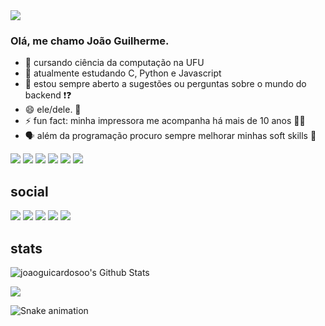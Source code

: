 <img align="center" src="https://i.imgur.com/p2wOObA.gif">


### Olá, me chamo João Guilherme.

- 📓 cursando ciência da computação na UFU
- 🌱 atualmente estudando C, Python e Javascript
- 💬 estou sempre aberto a sugestões ou perguntas sobre o mundo do backend ❗❓
- 😄 ele/dele. 👦
- ⚡ fun fact: minha impressora me acompanha há mais de 10 anos 🐱‍🏍
- 🗣️ além da programação procuro sempre melhorar minhas soft skills 💫

![](https://img.shields.io/badge/HTML5-E34F26?style=for-the-badge&logo=html5&logoColor=white)
![](https://img.shields.io/badge/C-00599C?style=for-the-badge&logo=c&logoColor=white)
![](https://img.shields.io/badge/Python-14354C?style=for-the-badge&logo=python&logoColor=white)
![](https://img.shields.io/badge/JavaScript-F7DF1E?style=for-the-badge&logo=javascript&logoColor=black)
![](https://img.shields.io/badge/freecodecamp-27273D?style=for-the-badge&logo=freecodecamp&logoColor=white)
![](https://img.shields.io/badge/Brave-FF1B2D?style=for-the-badge&logo=Brave&logoColor=white)

## social
<div> 
  <a href="https://instagram.com/joaoguicardosoo" target="_blank"><img src="https://img.shields.io/badge/-Instagram-%23E4405F?style=for-the-badge&logo=instagram&logoColor=white" target="_blank"></a>
 <a href="https://discord.gg/users/199004765328375808" target="_blank"><img src="https://img.shields.io/badge/Discord-7289DA?style=for-the-badge&logo=discord&logoColor=white" target="_blank"></a> 
  <a href = "mailto:jg567286@gmail.com"><img src="https://img.shields.io/badge/-Gmail-%23333?style=for-the-badge&logo=gmail&logoColor=white" target="_blank"></a>
  <a href="https://www.linkedin.com/in/joaoguilhermeoliveirac/" target="_blank"><img src="https://img.shields.io/badge/-LinkedIn-%230077B5?style=for-the-badge&logo=linkedin&logoColor=white" target="_blank"></a> 
  <a href="https://open.spotify.com/user/31wqvex6xp2ejbay2zmohdjmeney?si=c6f60b968fb94877" target="_blank"><img src="https://img.shields.io/badge/Spotify-1ED760?&style=for-the-badge&logo=spotify&logoColor=white" target="_blan"></a>
  
  
## stats
<img align="center" src="https://github-readme-stats.vercel.app/api?username=joaoguicardosoo&include_all_commits=true&count_private=true&show_icons=true&line_height=20&title_color=7A7ADB&icon_color=2234AE&text_color=D3D3D3&bg_color=0,000000,130F40" alt="joaoguicardosoo's Github Stats">

[![](https://github-readme-stats.vercel.app/api/top-langs/?username=joaoguicardosoo&layout=compact&text_color=daf7dc&bg_color=151515)](https://github.com/joaoguicardosoo/github-readme-stats)
  
![Snake animation](https://github.com/joaoguicardosoo/joaoguicardosoo/blob/output/github-contribution-grid-snake.svg)
